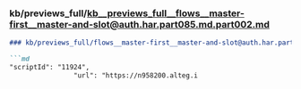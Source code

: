 ### kb/previews_full/kb__previews_full__flows__master-first__master-and-slot@auth.har.part085.md.part002.md

```md
### kb/previews_full/flows__master-first__master-and-slot@auth.har.part085.md (part 002)

```md
"scriptId": "11924",
                "url": "https://n958200.alteg.i
```

```

```
